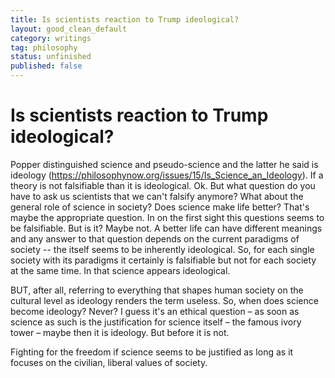 ```yaml
---
title: Is scientists reaction to Trump ideological?
layout: good_clean_default
category: writings
tag: philosophy
status: unfinished
published: false
---
```

# Is scientists reaction to Trump ideological?

Popper distinguished science and pseudo-science and the latter he said
is ideology
(https://philosophynow.org/issues/15/Is_Science_an_Ideology). If a
theory is not falsifiable than it is ideological. Ok. But what
question do you have to ask us scientists that we can't falsify
anymore? What about the general role of science in society? Does
science make life better? That's maybe the appropriate question. In on
the first sight this questions seems to be falsifiable. But is it?
Maybe not. A better life can have different meanings and any answer to
that question depends on the current paradigms of society -- the
itself seems to be inherently ideological. So, for each single society
with its paradigms it certainly is falsifiable but not for each
society at the same time. In that science appears ideological.

BUT, after all, referring to everything that shapes human society on
the cultural level as ideology renders the term useless. So, when does
science become ideology? Never? I guess it's an ethical question – as
soon as science as such is the justification for science itself – the
famous ivory tower – maybe then it is ideology. But before it is not.

Fighting for the freedom if science seems to be justified as long as
it focuses on the civilian, liberal values of society.
